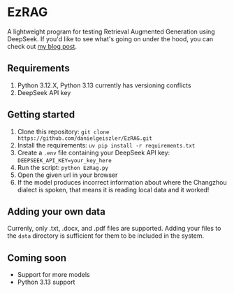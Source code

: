 # EzRAG
A lightweight program for testing Retrieval Augmented Generation using DeepSeek. If you'd like to see what's going on under the hood, you can check out [my blog post](https://danny.bio/posts/20250125-retrieval-augmented-generation/).

## Requirements
1. Python 3.12.X, Python 3.13 currently has versioning conflicts
2. DeepSeek API key

## Getting started
1. Clone this repository: ```git clone https://github.com/danielgeiszler/EzRAG.git```
2. Install the requirements: ```uv pip install -r requirements.txt```
3. Create a ```.env``` file containing your DeepSeek API key: ```DEEPSEEK_API_KEY=your_key_here```
4. Run the script: ```python EzRag.py```
5. Open the given url in your browser
6. If the model produces incorrect information about where the Changzhou dialect is spoken, that means it is reading local data and it worked!

## Adding your own data
Currenly, only .txt, .docx, and .pdf files are supported. Adding your files to the ```data``` directory is sufficient for them to be included in the system.

## Coming soon
* Support for more models
* Python 3.13 support
